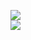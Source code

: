 [![](https://img.shields.io/badge/Made%20With-Github%20Spray-lightgrey.svg?style=for-the-badge&logo=github)](https://github.com/Annihil/github-spray#1269)  
[![](https://i.imgur.com/2DrTn0Z.gif)](https://github.com/Annihil/github-spray)